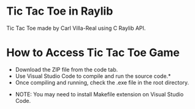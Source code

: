 # Tic Tac Toe in Raylib

Tic Tac Toe made by Carl Villa-Real using C Raylib API.

# How to Access Tic Tac Toe Game

- Download the ZIP file from the code tab.
- Use Visual Studio Code to compile and run the source code.*
- Once compiling and running, check the .exe file in the root directory.

* NOTE: You may need to install Makefile extension on Visual Studio Code.
